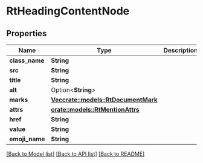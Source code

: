 # RtHeadingContentNode

## Properties

Name | Type | Description | Notes
------------ | ------------- | ------------- | -------------
**class_name** | **String** |  | 
**src** | **String** |  | 
**title** | **String** |  | 
**alt** | Option<**String**> |  | [optional]
**marks** | [**Vec<crate::models::RtDocumentMark>**](RtDocumentMark.md) |  | 
**attrs** | [**crate::models::RtMentionAttrs**](RtMentionAttrs.md) |  | 
**href** | **String** |  | 
**value** | **String** |  | 
**emoji_name** | **String** |  | 

[[Back to Model list]](../README.md#documentation-for-models) [[Back to API list]](../README.md#documentation-for-api-endpoints) [[Back to README]](../README.md)


